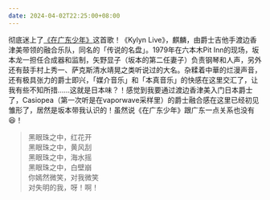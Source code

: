 ```yaml
---
date: 2024-04-02T22:25:00+08:00
---
```


彻底迷上了[《在广东少年》](https://www.youtube.com/watch?v=k3APP0eKFUQ&t=3018s)这首歌！《Kylyn Live》，麒麟，由爵士吉他手渡边香津美带领的融合乐队，同名的「传说的名盘」。1979年在六本木Pit Inn的现场，坂本龙一担任合成器和监制，矢野显子（坂本的第二任妻子）负责钢琴和人声，另外还有鼓手村上秀一、萨克斯清水靖晃之类听说过的大名。杂糅着中華的烂漫声音，还有极具张力的爵士即兴，「媒介音乐」和「本真音乐」的快感在这里交汇了，让我有些不知所措……这就是日本味？！感觉到我要通过渡边香津美入门日本爵士了，Casiopea（第一次听是在vaporwave采样里）的爵士融合感在这里已经初见雏形了，居然是坂本带我认识的！虽然说《在广东少年》跟广东一点关系也没有😆！

> 黑眼珠之中，红花开\
> 黑眼珠之中，黄风刮\
> 黑眼珠之中，海水摇\
> 黑眼珠之中，白壁崩\
> 你嫣然微笑，对我微笑\
> 对失明的我，呀！啊！